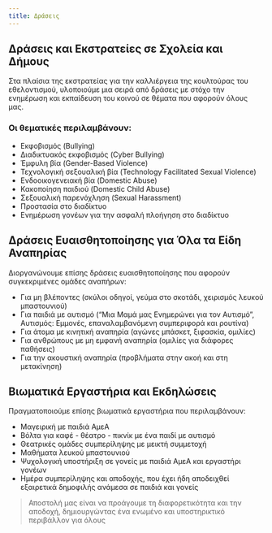 ```yaml
---
title: Δράσεις
---
```


## Δράσεις και Εκστρατείες σε Σχολεία και Δήμους
Στα πλαίσια της εκστρατείας για την καλλιέργεια της κουλτούρας του εθελοντισμού, υλοποιούμε μια σειρά από δράσεις με στόχο την ενημέρωση και εκπαίδευση του κοινού σε θέματα που αφορούν όλους μας. 

### Οι θεματικές περιλαμβάνουν:
- Εκφοβισμός (Bullying)
- Διαδικτυακός εκφοβισμός (Cyber Bullying)
- Έμφυλη βία (Gender-Based Violence)
- Τεχνολογική σεξουαλική βία (Technology Facilitated Sexual Violence)
- Ενδοοικογενειακή βία (Domestic Abuse)
- Κακοποίηση παιδιού (Domestic Child Abuse)
- Σεξουαλική παρενόχληση (Sexual Harassment)
- Προστασία στο διαδίκτυο
- Ενημέρωση γονέων για την ασφαλή πλοήγηση στο διαδίκτυο

## Δράσεις Ευαισθητοποίησης για Όλα τα Είδη Αναπηρίας
Διοργανώνουμε επίσης δράσεις ευαισθητοποίησης που αφορούν συγκεκριμένες ομάδες αναπήρων:
- Για μη βλέποντες (σκύλοι οδηγοί, γεύμα στο σκοτάδι, χειρισμός λευκού μπαστουνιού)
- Για παιδιά με αυτισμό (“Μια Μαμά μας Ενημερώνει για τον Αυτισμό”, Αυτισμός: Εμμονές, επαναλαμβανόμενη συμπεριφορά και ρουτίνα)
- Για άτομα με κινητική αναπηρία (αγώνες μπάσκετ, ξιφασκία, ομιλίες)
- Για ανθρώπους με μη εμφανή αναπηρία (ομιλίες για διάφορες παθήσεις)
- Για την ακουστική αναπηρία (προβλήματα στην ακοή και στη μετακίνηση)

## Βιωματικά Εργαστήρια και Εκδηλώσεις
Πραγματοποιούμε επίσης βιωματικά εργαστήρια που περιλαμβάνουν:
- Μαγειρική με παιδιά ΑμεΑ
- Βόλτα για καφέ - θέατρο - πικνίκ με ένα παιδί με αυτισμό
- Θεατρικές ομάδες συμπερίληψης με μεικτή συμμετοχή
- Μαθήματα λευκού μπαστουνιού
- Ψυχολογική υποστήριξη σε γονείς με παιδιά ΑμεΑ και εργαστήρι γονέων
- Ημέρα συμπερίληψης και αποδοχής, που έχει ήδη αποδειχθεί εξαιρετικά δημοφιλής ανάμεσα σε παιδιά και γονείς

> Αποστολή μας είναι να προάγουμε τη διαφορετικότητα και την αποδοχή, δημιουργώντας ένα ενωμένο και υποστηρικτικό περιβάλλον για όλους
